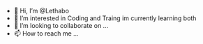 - 👋 Hi, I’m @Lethabo
- 👀 I’m interested in Coding and Traing im currently learning both
- 💞️ I’m looking to collaborate on ...
- 📫 How to reach me ...

<!---
Lethabo3/Lethabo3 is a ✨ special ✨ repository because its `README.md` (this file) appears on your GitHub profile.
You can click the Preview link to take a look at your changes.
--->
